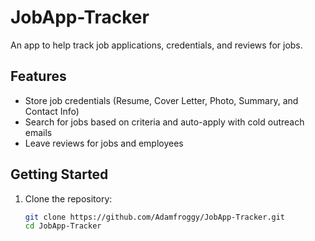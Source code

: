 # JobApp-Tracker

An app to help track job applications, credentials, and reviews for jobs.

## Features
- Store job credentials (Resume, Cover Letter, Photo, Summary, and Contact Info)
- Search for jobs based on criteria and auto-apply with cold outreach emails
- Leave reviews for jobs and employees

## Getting Started
1. Clone the repository:
   ```bash
   git clone https://github.com/Adamfroggy/JobApp-Tracker.git
   cd JobApp-Tracker
